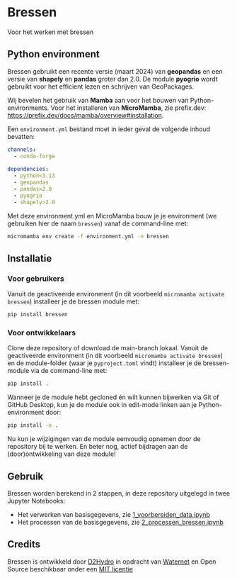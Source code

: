 # Bressen
Voor het werken met bressen


## Python environment
Bressen gebruikt een recente versie (maart 2024) van **geopandas** en een versie van **shapely** en **pandas** groter dan 2.0. De module **pyogrio** wordt gebruikt voor het efficient lezen en schrijven van GeoPackages.

Wij bevelen het gebruik van **Mamba** aan voor het bouwen van Python-environments. Voor het installeren van **MicroMamba**, zie prefix.dev: https://prefix.dev/docs/mamba/overview#installation.

Een `environment.yml` bestand moet in ieder geval de volgende inhoud bevatten:

```yaml
channels:
  - conda-forge
 
dependencies:
  - python<3.13
  - geopandas
  - pandas>2.0
  - pyogrio
  - shapely>2.0
```

Met deze environment.yml en MicroMamba bouw je je environment (we gebruiken hier de naam `bressen`) vanaf de command-line met:

```cmd
micromamba env create -f environment.yml -n bressen
```
## Installatie

### Voor gebruikers
Vanuit de geactiveerde environment (in dit voorbeeld `micromamba activate bressen`) installeer je de bressen module met:

```cmd
pip install bressen
```

### Voor ontwikkelaars
Clone deze repository of download de main-branch lokaal. Vanuit de geactiveerde environment (in dit voorbeeld `micromamba activate bressen`) en de module-folder (waar je `pyproject.toml` vindt) installeer je de bressen-module via de command-line met:

```cmd
pip install .
```

Wanneer je de module hebt gecloned én wilt kunnen bijwerken via Git of GitHub Desktop, kun je de module ook in edit-mode linken aan je Python-environment door:

```cmd
pip install -e .
```

Nu kun je wijzigingen van de module eenvoudig opnemen door de repository bij te werken. En beter nog, actief bijdragen aan de (door)ontwikkeling van deze module!

## Gebruik
Bressen worden berekend in 2 stappen, in deze repository uitgelegd in twee Jupyter Notebooks:
- Het verwerken van basisgegevens, zie [1_voorbereiden_data.ipynb](./notebooks/1_voorbereiden_data.ipynb)
- Het processen van de basisgegevens, zie [2_processen_bressen.ipynb](./notebooks/2_processen_bressen.ipynb)

## Credits
Bressen is ontwikkeld door [D2Hydro](https://d2hydro.nl/) in opdracht van [Waternet](https://www.waternet.nl/) en Open Source beschikbaar onder een [MIT licentie](https://github.com/d2hydro/bressen?tab=MIT-1-ov-file)
